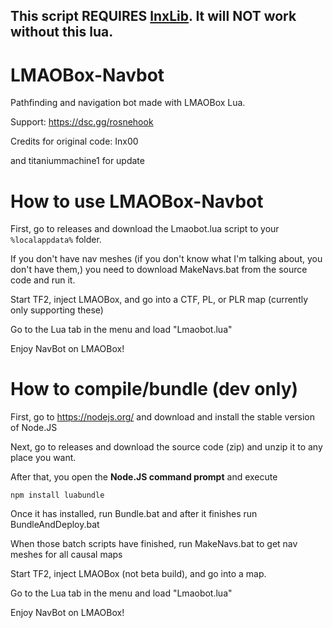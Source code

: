 ## This script **REQUIRES** [lnxLib](https://github.com/lnx00/Lmaobox-Library/releases/latest/). It will NOT work without this lua.

# LMAOBox-Navbot
Pathfinding and navigation bot made with LMAOBox Lua.

Support: https://dsc.gg/rosnehook

Credits for original code: Inx00 

and titaniummachine1 for update

# How to use LMAOBox-Navbot

First, go to releases and download the Lmaobot.lua script to your ``%localappdata%`` folder.

If you don't have nav meshes (if you don't know what I'm talking about, you don't have them,) you need to download MakeNavs.bat from the source code and run it.

Start TF2, inject LMAOBox, and go into a CTF, PL, or PLR map (currently only supporting these)

Go to the Lua tab in the menu and load "Lmaobot.lua"

Enjoy NavBot on LMAOBox!

# How to compile/bundle (dev only)
First, go to https://nodejs.org/ and download and install the stable version of Node.JS

Next, go to releases and download the source code (zip) and unzip it to any place you want.

After that, you open the **Node.JS command prompt** and execute
```
npm install luabundle
```

Once it has installed, run Bundle.bat and after it finishes run BundleAndDeploy.bat

When those batch scripts have finished, run MakeNavs.bat to get nav meshes for all causal maps

Start TF2, inject LMAOBox (not beta build), and go into a map.

Go to the Lua tab in the menu and load "Lmaobot.lua"

Enjoy NavBot on LMAOBox!
